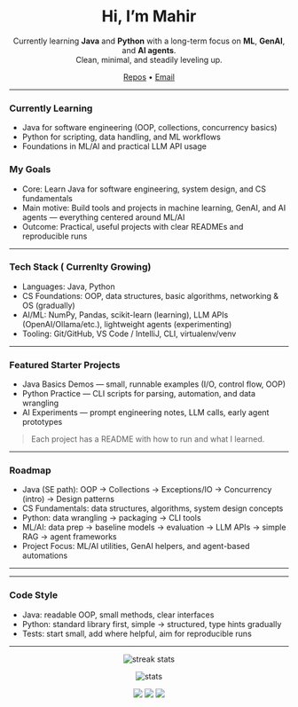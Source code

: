 <h1 align="center">Hi, I’m Mahir </h1>
<p align="center">
  Currently learning <b>Java</b> and <b>Python</b> with a long-term focus on <b>ML</b>, <b>GenAI</b>, and <b>AI agents</b>.<br/>
  Clean, minimal, and steadily leveling up.
</p>

<p align="center">
  <a href="https://github.com/nightmareofai?tab=repositories">Repos</a> •
  <a href="mahirmalikx@gmail.com">Email</a>
</p>

---

###  Currently Learning
- Java for software engineering (OOP, collections, concurrency basics)
- Python for scripting, data handling, and ML workflows
- Foundations in ML/AI and practical LLM API usage

### My Goals 
- Core: Learn Java for software engineering, system design, and CS fundamentals
- Main motive: Build tools and projects in machine learning, GenAI, and AI agents — everything centered around ML/AI
- Outcome: Practical, useful projects with clear READMEs and reproducible runs

---

###  Tech Stack ( Currenlty Growing)
- Languages: Java, Python  
- CS Foundations: OOP, data structures, basic algorithms, networking & OS (gradually)  
- AI/ML: NumPy, Pandas, scikit-learn (learning), LLM APIs (OpenAI/Ollama/etc.), lightweight agents (experimenting)  
- Tooling: Git/GitHub, VS Code / IntelliJ, CLI, virtualenv/venv

---

###  Featured Starter Projects
- Java Basics Demos — small, runnable examples (I/O, control flow, OOP)
- Python Practice — CLI scripts for parsing, automation, and data wrangling
- AI Experiments — prompt engineering notes, LLM calls, early agent prototypes

> Each project has a README with how to run and what I learned.

---

### Roadmap
- Java (SE path): OOP → Collections → Exceptions/IO → Concurrency (intro) → Design patterns
- CS Fundamentals: data structures, algorithms, system design concepts
- Python: data wrangling → packaging → CLI tools
- ML/AI: data prep → baseline models → evaluation → LLM APIs → simple RAG → agent frameworks
- Project Focus: ML/AI utilities, GenAI helpers, and agent-based automations

---

---

### Code Style
- Java: readable OOP, small methods, clear interfaces
- Python: standard library first, simple → structured, type hints gradually
- Tests: start small, add where helpful, aim for reproducible runs

---

<p align="center">
  <img src="https://github-readme-streak-stats.herokuapp.com/?user=nightmareofai&theme=default" alt="streak stats" />
</p>

<p align="center">
  <img src="https://github-readme-stats.vercel.app/api?username=nightmareofai&show_icons=true&hide_title=true" alt="stats" />
</p>


<!-- Optional Badges (swap with your real links) -->
<p align="center">
  <a href="https://www.oracle.com/java/"><img src="https://img.shields.io/badge/Java-ED8B00?logo=java&logoColor=white" /></a>
  <a href="https://www.python.org/"><img src="https://img.shields.io/badge/Python-3776AB?logo=python&logoColor=white" /></a>
  <a href="#"><img src="https://img.shields.io/badge/AI-GenAI-blueviolet" /></a>
</p>

